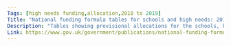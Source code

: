 ```yaml
---
Tags: [high needs funding,allocation,2018 to 2019]
Title: "National funding formula tables for schools and high needs: 2018 to 2019"
Description: "Tables showing provisional allocations for the schools, high needs and central school services blocks in 2018 to 2019."
Link: https://www.gov.uk/government/publications/national-funding-formula-tables-for-schools-and-high-needs
---
```

